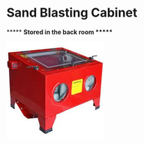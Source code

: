 # Sand Blasting Cabinet

\*\*\*\*\* **Stored in the back room \*\*\*\*\***

![](../.gitbook/assets/SandBlastingCabinet.png)
